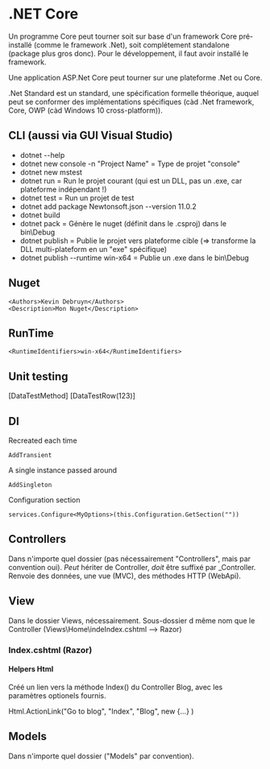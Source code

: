 # .NET Core

Un programme Core peut tourner soit sur base d'un framework Core pré-installé (comme le framework .Net), soit complétement standalone (package plus gros donc).
Pour le développement, il faut avoir installé le framework.

Une application ASP.Net Core peut tourner sur une plateforme .Net ou Core.

.Net Standard est un standard, une spécification formelle théorique, auquel peut se conformer des implémentations spécifiques (càd .Net framework, Core, OWP (càd Windows 10 cross-platform)).

## CLI (aussi via GUI Visual Studio)

* dotnet --help
* dotnet new console -n "Project Name" = Type de projet "console"
* dotnet new mstest
* dotnet run = Run le projet courant (qui est un DLL, pas un .exe, car plateforme indépendant !)
* dotnet test = Run un projet de test
* dotnet add package Newtonsoft.json --version 11.0.2
* dotnet build
* dotnet pack = Génère le nuget (définit dans le .csproj) dans le bin\Debug
* dotnet publish = Publie le projet vers plateforme cible (=> transforme la DLL multi-plateform en un "exe" spécifique)
* dotnet publish --runtime win-x64 = Publie un .exe dans le bin\Debug

## Nuget

    <Authors>Kevin Debruyn</Authors>
    <Description>Mon Nuget</Description>

## RunTime

    <RuntimeIdentifiers>win-x64</RuntimeIdentifiers>

## Unit testing

  [DataTestMethod]
  [DataTestRow(123)]

## DI

Recreated each time

    AddTransient

A single instance passed around

    AddSingleton

Configuration section

    services.Configure<MyOptions>(this.Configuration.GetSection(""))

## Controllers

Dans n'importe quel dossier (pas nécessairement "Controllers", mais par convention oui).
*Peut* hériter de Controller, *doit* être suffixé par \_Controller.
Renvoie des données, une vue (MVC), des méthodes HTTP (WebApi).

## View

Dans le dossier Views, nécessairement.
Sous-dossier d même nom que le Controller (Views\Home\indeIndex.cshtml --> Razor)

### Index.cshtml (Razor)

#### Helpers Html

Créé un lien vers la méthode Index() du Controller Blog, avec les paramètres optionels fournis.

  Html.ActionLink("Go to blog", "Index", "Blog", new {...} )

## Models

Dans n'importe quel dossier ("Models" par convention).
